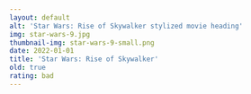 ```yaml
---
layout: default
alt: 'Star Wars: Rise of Skywalker stylized movie heading'
img: star-wars-9.jpg
thumbnail-img: star-wars-9-small.png
date: 2022-01-01
title: 'Star Wars: Rise of Skywalker'
old: true
rating: bad
---
```

